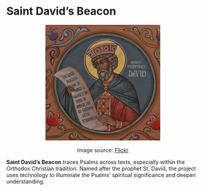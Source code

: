 # Saint David’s Beacon

<p align="center">
  <img src="website/static/images/st_david_2.jpeg" alt="Icon of St. David, the Holy Prophet and King" width="300">
</p>

<p align="center">
  Image source: <a href="https://www.flickr.com/photos/frted/page532">Flickr</a>
</p>

**Saint David’s Beacon** traces Psalms across texts, especially within the Orthodox Christian tradition. Named after the prophet St. David, the project uses technology to illuminate the Psalms’ spiritual significance and deepen understanding.
